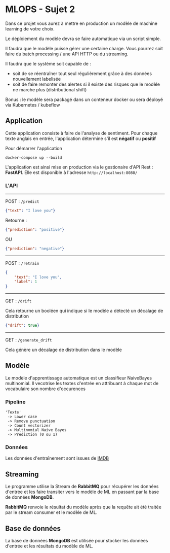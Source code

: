 # MLOPS - Sujet 2

Dans ce projet vous aurez à mettre en production un modèle de machine learning de votre choix.

Le déploiement du modèle devra se faire automatique via un script simple. 

Il faudra que le modèle puisse gérer une certaine charge. Vous pourrez soit faire du batch processing / une API HTTP ou du streaming. 

Il faudra que le système soit capable de : 

- soit de se réentraîner tout seul régulièrement grâce à des données nouvellement labelisée
- soit de faire remonter des alertes si il existe des risques que le modèle ne marche plus (distributional shift)

Bonus : le modèle sera packagé dans un conteneur docker ou sera déployé via Kubernetes / kubeflow


## Application

Cette application consiste à faire de l'analyse de sentiment.
Pour chaque texte anglais en entrée, l'application détermine s'il est **négatif** ou **positif**

Pour démarrer l'application

```
docker-compose up --build
```

L'application est ainsi mise en production via le gestionaire d'API Rest : **FastAPI**. Elle est disponible à l'adresse `http://localhost:8080/`

### L'API
---
POST : `/predict`
```json
{"text": "I love you"}
```
Retourne :
```json
{"prediction": "positive"}
```
OU
```json
{"prediction": "negative"}
```

---

POST : `/retrain`
```json
{
    "text": "I love you",
    "label": 1
}
```
---
GET : `/drift`

Cela retourne un booléen qui indique si le modèle a détecté un décalage de distribution
```json
{"drift": true}
```
---
GET : `/generate_drift`

Cela génère un décalage de distribution dans le modèle


## Modèle 

Le modèle d'apprentissage automatique est un classifieur NaiveBayes multinomial.
Il vecotrise les textes d'entrée en attribuant à chaque mot de vocabulaire son nombre d'occurences

### Pipeline
```
'Texte'
 -> Lower case
 -> Remove punctuation
 -> Count vectorizer
 -> Multinomial Naive Bayes
 -> Prediction (0 ou 1)
```

### Données

Les données d'entraînement sont issues de [IMDB](https://www.imdb.com/interfaces/)

## Streaming

Le programme utilise la Stream de **RabbitMQ** pour récupérer les données d'entrée et les faire transiter vers le modèle de ML en passant par la base de données **MongoDB**.

**RabbitMQ** renvoie le résultat du modèle après que la requête ait été traitée par le stream consumer et le modèle de ML.

## Base de données

La base de données **MongoDB** est utilisée pour stocker les données d'entrée et les résultats du modèle de ML.
